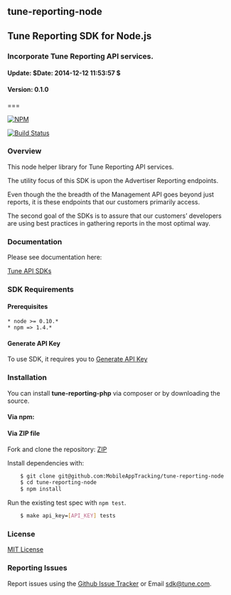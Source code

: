 <h2>tune-reporting-node</h2>
<h2>Tune Reporting SDK for Node.js</h2>
<h3>Incorporate Tune Reporting API services.</h3>
<h4>Update:  $Date: 2014-12-12 11:53:57 $</h4>
<h4>Version: 0.1.0</h4>
===

[![NPM](https://nodei.co/npm/tune-reporting.png?downloads=true&stars=true)](https://nodei.co/npm/tune-reporting/)

[![Build Status](https://travis-ci.org/MobileAppTracking/tune-reporting-node.svg?branch=master)](https://travis-ci.org/MobileAppTracking/tune-reporting-node)

### Overview

This node helper library for Tune Reporting API services.

The utility focus of this SDK is upon the Advertiser Reporting endpoints.

Even though the the breadth of the Management API goes beyond just reports, it is these endpoints that our customers primarily access.

The second goal of the SDKs is to assure that our customers’ developers are using best practices in gathering reports in the most optimal way.

### Documentation

Please see documentation here:

[Tune API SDKs](https://developers.mobileapptracking.com/tune-reporting-sdks/)

<a name="sdk_requirements"></a>
### SDK Requirements

<a name="sdk_prerequisites"></a>
#### Prerequisites

    * node >= 0.10.*
    * npm => 1.4.*

<a name="generate_api_key"></a>
#### Generate API Key

To use SDK, it requires you to [Generate API Key](http://developers.mobileapptracking.com/generate-api-key/)

<a name="sdk_installation"></a>
### Installation

You can install **tune-reporting-php** via composer or by downloading the source.

<a name="sdk_installation_npm"></a>
#### Via npm:



#### Via ZIP file
Fork and clone the repository: [ZIP](https://github.com/MobileAppTracking/tune-reporting-node/archive/master.zip)

Install dependencies with:
    
```bash
    $ git clone git@github.com:MobileAppTracking/tune-reporting-node
    $ cd tune-reporting-node
    $ npm install
```

Run the existing test spec with `npm test`.

```bash
    $ make api_key=[API_KEY] tests
```

<a name="license"></a>
### License

[MIT License](http://opensource.org/licenses/MIT)

<a name="sdk_reporting_issues"></a>
### Reporting Issues

Report issues using the [Github Issue Tracker](https://github.com/MobileAppTracking/tune-reporting-node/issues) or Email [sdk@tune.com](mailto:sdk@tune.com).
